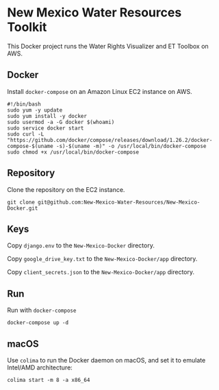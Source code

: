 # New Mexico Water Resources Toolkit

This Docker project runs the Water Rights Visualizer and ET Toolbox on AWS.

## Docker

Install `docker-compose` on an Amazon Linux EC2 instance on AWS.

```
#!/bin/bash
sudo yum -y update
sudo yum install -y docker
sudo usermod -a -G docker $(whoami)
sudo service docker start
sudo curl -L "https://github.com/docker/compose/releases/download/1.26.2/docker-compose-$(uname -s)-$(uname -m)" -o /usr/local/bin/docker-compose
sudo chmod +x /usr/local/bin/docker-compose
```

## Repository

Clone the repository on the EC2 instance.
```
git clone git@github.com:New-Mexico-Water-Resources/New-Mexico-Docker.git
```

## Keys

Copy `django.env` to the `New-Mexico-Docker` directory.

Copy `google_drive_key.txt` to the `New-Mexico-Docker/app` directory.

Copy `client_secrets.json` to the `New-Mexico-Docker/app` directory.

## Run

Run with `docker-compose`
```
docker-compose up -d
```

## macOS

Use `colima` to run the Docker daemon on macOS, and set it to emulate Intel/AMD architecture:
```
colima start -m 8 -a x86_64
```